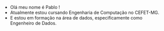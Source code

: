 * Olá meu nome é Pablo !
* Atualmente estou cursando Engenharia de Computação no CEFET-MG.
* E estou em formação na área de dados, especificamente como Engenheiro de Dados.
